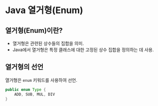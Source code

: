 # Java 열거형(Enum)

## 열거형(Enum)이란?
- 열거형은 관련된 상수들의 집합을 의미.
- Java에서 열거형은 특정 클래스에 대한 고정된 상수 집합을 정의하는 데 사용.

## 열거형의 선언
열거형은 `enum` 키워드를 사용하여 선언.

```java
public enum Type {
    ADD, SUB, MUL, DIV
}
```

